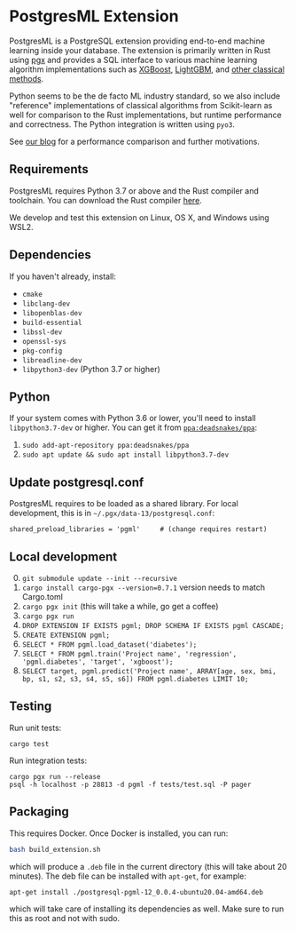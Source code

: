 # PostgresML Extension

PostgresML is a PostgreSQL extension providing end-to-end machine learning inside your database. The extension is primarily written in Rust using [pgx](https://github.com/tcdi/pgx) and provides a SQL interface to various machine learning algorithm implementations such as [XGBoost](https://github.com/dmlc/xgboost), [LightGBM](https://github.com/microsoft/LightGBM), and [other classical methods](https://github.com/rust-ml/linfa).

Python seems to be the de facto ML industry standard, so we also include "reference" implementations of classical algorithms from Scikit-learn as well for comparison to the Rust implementations, but runtime performance and correctness. The Python integration is written using `pyo3`.

See [our blog](https://postgresml.org/blog/postgresml-is-moving-to-rust-for-our-2.0-release/) for a performance comparison and further motivations.

## Requirements

PostgresML requires Python 3.7 or above and the Rust compiler and toolchain. You can download the Rust compiler [here](https://rust-lang.org).

We develop and test this extension on Linux, OS X, and Windows using WSL2.

## Dependencies

If you haven't already, install:

- `cmake`
- `libclang-dev`
- `libopenblas-dev`
- `build-essential`
- `libssl-dev`
- `openssl-sys`
- `pkg-config`
- `libreadline-dev`
- `libpython3-dev` (Python 3.7 or higher)

## Python

If your system comes with Python 3.6 or lower, you'll need to install `libpython3.7-dev` or higher. You can get it from [`ppa:deadsnakes/ppa`](https://launchpad.net/~deadsnakes/+archive/ubuntu/ppa):

1. `sudo add-apt-repository ppa:deadsnakes/ppa`
2. `sudo apt update && sudo apt install libpython3.7-dev`


## Update postgresql.conf

PostgresML requires to be loaded as a shared library. For local development, this is in `~/.pgx/data-13/postgresql.conf`:

```
shared_preload_libraries = 'pgml'     # (change requires restart)
```

## Local development

0. `git submodule update --init --recursive`
1. `cargo install cargo-pgx --version=0.7.1` version needs to match Cargo.toml
2. `cargo pgx init` (this will take a while, go get a coffee)
3. `cargo pgx run`
4. `DROP EXTENSION IF EXISTS pgml; DROP SCHEMA IF EXISTS pgml CASCADE;`
5. `CREATE EXTENSION pgml;`
6. `SELECT * FROM pgml.load_dataset('diabetes');`
7. `SELECT * FROM pgml.train('Project name', 'regression', 'pgml.diabetes', 'target', 'xgboost');`
8. `SELECT target, pgml.predict('Project name', ARRAY[age, sex, bmi, bp, s1, s2, s3, s4, s5, s6]) FROM pgml.diabetes LIMIT 10;`

## Testing

Run unit tests:
```commandline
cargo test
```

Run integration tests:
```commandline
cargo pgx run --release
psql -h localhost -p 28813 -d pgml -f tests/test.sql -P pager
```

## Packaging

This requires Docker. Once Docker is installed, you can run:

```bash
bash build_extension.sh
```

which will produce a `.deb` file in the current directory (this will take about 20 minutes). The deb file can be installed with `apt-get`, for example:

```bash
apt-get install ./postgresql-pgml-12_0.0.4-ubuntu20.04-amd64.deb
```

which will take care of installing its dependencies as well. Make sure to run this as root and not with sudo.

